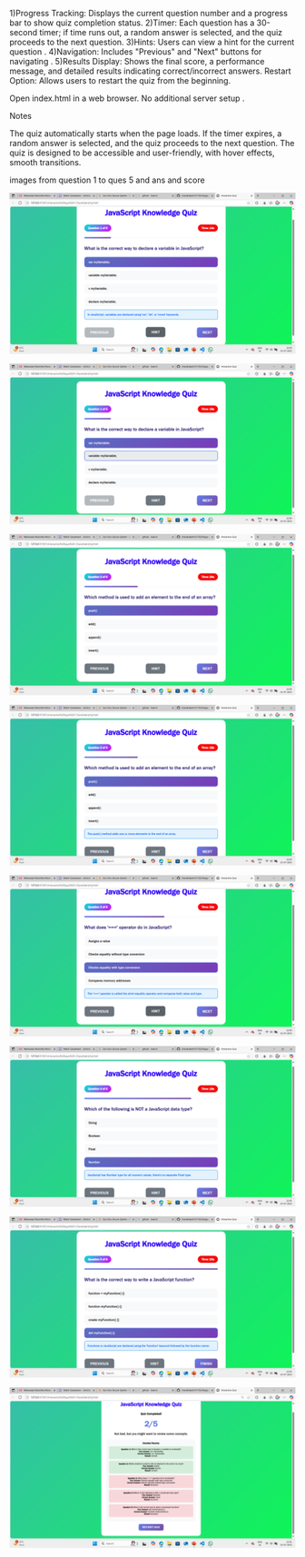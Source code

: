 

<!-- Responsive Design: Adapts to different screen sizes, ensuring a seamless experience on both desktop and mobile devices. -->


1)Progress Tracking: Displays the current question number and a progress bar to show quiz completion status.
2)Timer: Each question has a 30-second timer; if time runs out, a random answer is selected, and the quiz proceeds to the next question.
3)Hints: Users can view a hint for the current question .
4)Navigation: Includes "Previous" and "Next" buttons for navigating .
5)Results Display: Shows the final score, a performance message, and detailed results indicating correct/incorrect answers.
Restart Option: Allows users to restart the quiz from the beginning.

<!--
HOW TO RUN -->

Open index.html in a web browser. No additional server setup .

Notes

The quiz automatically starts when the page loads.
If the timer expires, a random answer is selected, and the quiz proceeds to the next question.
The quiz is designed to be accessible and user-friendly, with hover effects, smooth transitions.



images  from question 1 to ques 5 and ans and score


![alt text](<Screenshot (146).png>)

![alt text](<Screenshot (145).png>)


![alt text](<Screenshot (147).png>)


![alt text](<Screenshot (148).png>)



![alt text](<Screenshot (149).png>)




![alt text](<Screenshot (150).png>)




![alt text](<Screenshot (151).png>)


![alt text](<Screenshot (152).png>)